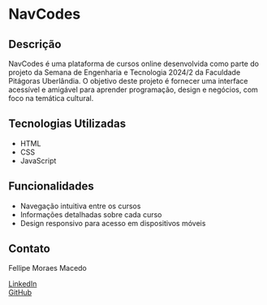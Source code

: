 # NavCodes

## Descrição

NavCodes é uma plataforma de cursos online desenvolvida como parte do projeto da Semana de Engenharia e Tecnologia 2024/2 da Faculdade Pitágoras Uberlândia. O objetivo deste projeto é fornecer uma interface acessível e amigável para aprender programação, design e negócios, com foco na temática cultural.

## Tecnologias Utilizadas

- HTML
- CSS
- JavaScript

## Funcionalidades

- Navegação intuitiva entre os cursos
- Informações detalhadas sobre cada curso
- Design responsivo para acesso em dispositivos móveis

## Contato

Fellipe Moraes Macedo

[LinkedIn](https://www.linkedin.com/in/fellipe-moraes-macedo-682b42235/)  
[GitHub](https://github.com/fellipemoraes01)
